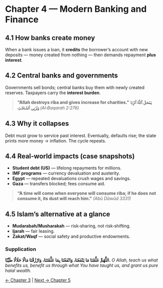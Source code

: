 ﻿
# Chapter 4 — Modern Banking and Finance

## 4.1 How banks create money
When a bank issues a loan, it **credits** the borrower’s account with new deposits — money created from nothing — then demands repayment **plus interest**.

## 4.2 Central banks and governments
Governments sell bonds; central banks buy them with newly created reserves. Taxpayers carry the **interest burden**.

> **“Allah destroys riba and gives increase for charities.”**
> **يَمْحَقُ ٱللَّهُ ٱلرِّبَا وَيُرْبِى ٱلصَّدَقَـٰتِ** *(Al‑Baqarah 2:276)*

## 4.3 Why it collapses
Debt must grow to service past interest. Eventually, defaults rise; the state prints more money → inflation. The cycle repeats.

## 4.4 Real‑world impacts (case snapshots)
- **Student debt (US)** — lifelong repayments for millions.
- **IMF programs** — currency devaluation and austerity.
- **Egypt** — repeated devaluations crush wages and savings.
- **Gaza** — transfers blocked; fees consume aid.

> **“A time will come when everyone will consume riba; if he does not consume it, its dust will reach him.”** *(Abū Dāwūd 3331)*

## 4.5 Islam’s alternative at a glance
- **Mudarabah/Musharakah** — risk‑sharing, not risk‑shifting.
- **Ijarah** — fair leasing.
- **Zakat/Waqf** — social safety and productive endowments.

### Supplication
**اللَّهُمَّ عَلِّمْنَا مَا يَنْفَعُنَا، وَانْفَعْنَا بِمَا عَلَّمْتَنَا، وَارْزُقْنَا مَالًا حَلَالًا طَيِّبًا.**
*O Allah, teach us what benefits us, benefit us through what You have taught us, and grant us pure halal wealth.*

[← Chapter 3](decline_of_sound_money.md) | [Next → Chapter 5](technology_and_banking.md)
